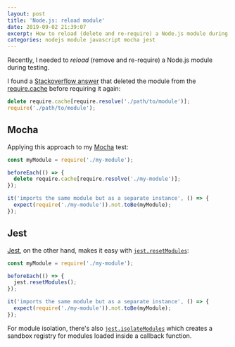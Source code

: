 ```yaml
---
layout: post
title: 'Node.js: reload module'
date: 2019-09-02 21:39:07
excerpt: How to reload (delete and re-require) a Node.js module during testing.
categories: nodejs module javascript mocha jest
---
```


Recently, I needed to _reload_ (remove and re-require) a Node.js module during testing.

I found a [Stackoverflow answer](https://stackoverflow.com/questions/15666144/how-to-remove-module-after-require-in-node-js#answer-15666221) that deleted the module from the [require.cache](https://nodejs.org/api/modules.html#modules_require_cache) before requiring it again:

```js
delete require.cache[require.resolve('./path/to/module')];
require('./path/to/module');
```

## Mocha

Applying this approach to my [Mocha](https://mochajs.org/) test:

```js
const myModule = require('./my-module');

beforeEach(() => {
  delete require.cache[require.resolve('./my-module')];
});

it('imports the same module but as a separate instance', () => {
  expect(require('./my-module')).not.toBe(myModule);
});
```

## Jest

[Jest](https://jestjs.io/en/), on the other hand, makes it easy with [`jest.resetModules`](https://jestjs.io/docs/en/jest-object.html#jestresetmodules):

```js
const myModule = require('./my-module');

beforeEach(() => {
  jest.resetModules();
});

it('imports the same module but as a separate instance', () => {
  expect(require('./my-module')).not.toBe(myModule);
});
```

For module isolation, there's also [`jest.isolateModules`](https://jestjs.io/docs/en/jest-object.html#jestisolatemodulesfn) which creates a sandbox registry for modules loaded inside a callback function.
